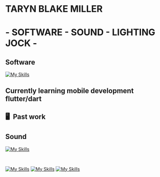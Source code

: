 # TARYN BLAKE MILLER

# - SOFTWARE - SOUND - LIGHTING JOCK -



## Software

[![My Skills](https://skillicons.dev/icons?i=js,html,css&perline=3)](https://skillicons.dev)

## Currently learning mobile development flutter/dart

## 🖥 &nbsp;Past work

## Sound

[![My Skills](https://skillicons.dev/icons?i=ableton)](https://skillicons.dev)

<br/>

[![My Skills](https://skillicons.dev/icons?i=linkedin)](https://www.linkedin.com/in/tarynblakemiller/)
[![My Skills](https://skillicons.dev/icons?i=twitter)](https://twitter.com/Yourfriendtaryn)
[![My Skills](https://skillicons.dev/icons?i=instagram)](https://instagram.com/tarynblakemiller)
